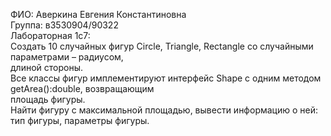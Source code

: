 ФИО: Аверкина Евгения Константиновна<br/>
Группа: в3530904/90322<br/>
Лабораторная 1c7:<br/>
Создать 10 случайных фигур Circle, Triangle, Rectangle со случайными параметрами – радиусом,<br/>
длиной стороны.<br/>
Все классы фигур имплементируют интерфейс Shape с одним методом getArea():double, возвращающим<br/>
площадь фигуры.<br/>
Найти фигуру с максимальной площадью, вывести информацию о ней: тип фигуры, параметры фигуры.